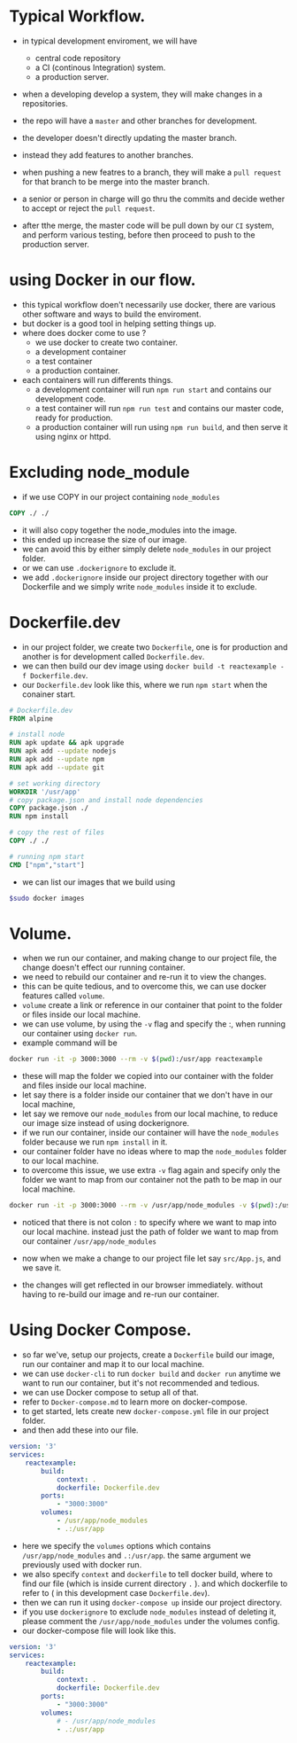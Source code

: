 # Typical Workflow.
- in typical development enviroment, we will have
    - central code repository
    - a CI (continous Integration) system.
    - a production server.

- when a developing develop a system, they will make changes in a repositories.
- the repo will have a `master` and other branches for development.
- the developer doesn't directly updating the master branch.
- instead they add features to another branches.
- when pushing a new featres to a branch, they will make a `pull request` for that branch to be merge into the master branch.
- a senior or person in charge will go thru the commits and decide wether to accept or reject the `pull request`.
- after tthe merge, the master code will be pull down by our `CI` system, and perform various testing, before then proceed to push to the production server.


# using Docker in our flow.
- this typical workflow doen't necessarily use docker, there are various other software and ways to build the enviroment.
- but docker is a good tool in helping setting things up.
- where does docker come to use ?
    - we use docker to create two container.
    - a development container
    - a test container
    - a production container.
- each containers will run differents things.
    - a development container will run `npm run start` and contains our development code.
    - a test container will run `npm run test` and contains our master code, ready for production.
    - a production container will run using `npm run build`, and then serve it using nginx or httpd.


# Excluding node_module 
- if we use COPY in our project containing `node_modules`
```Dockerfile
COPY ./ ./
```
- it will also copy together the node_modules into the image.
- this ended up increase the size of our image.
- we can avoid this by either simply delete `node_modules` in our project folder.
- or we can use `.dockerignore` to exclude it.
- we add `.dockerignore` inside our project directory together with our Dockerfile and we simply write `node_modules` inside it to exclude.


# Dockerfile.dev
- in our project folder, we create two `Dockerfile`, one is for production and another is for development called `Dockerfile.dev`.
- we can then build our dev image using `docker build -t reactexample -f Dockerfile.dev`.
- our `Dockerfile.dev` look like this, where we run `npm start` when the conainer start.

```Dockerfile
# Dockerfile.dev
FROM alpine

# install node
RUN apk update && apk upgrade
RUN apk add --update nodejs
RUN apk add --update npm
RUN apk add --update git

# set working directory
WORKDIR '/usr/app'
# copy package.json and install node dependencies
COPY package.json ./
RUN npm install

# copy the rest of files
COPY ./ ./

# running npm start
CMD ["npm","start"]
```
- we can list our images that we build using 
```bash
$sudo docker images
```
# Volume.
- when we run our container, and making change to our project file,
 the change doesn't effect our running container.
- we need to rebuild our container and re-run it to view the changes.
- this can be quite tedious, and to overcome this, we can use docker features called `volume`.
- `volume` create a link or reference in our container that point to the folder or files inside our local machine.
- we can use volume, by using the `-v` flag and specify the <localpath>:<containerpath>, when running our container using `docker run`.
- example command will be
```bash
docker run -it -p 3000:3000 --rm -v $(pwd):/usr/app reactexample
```
- these will map the folder we copied into our container with the folder and files inside our local machine.
- let say there is a folder inside our container that we don't have in our local machine,
- let say we remove our `node_modules` from our local machine, to reduce our image size instead of using dockerignore.
- if we run our container, inside our container will have the `node_modules` folder because we run `npm install` in it.
- our container folder have no ideas where to map the `node_modules` folder to our local machine.
- to overcome this issue, we use extra `-v` flag again and specify only the folder we want to map from our container not the path to be map in our local machine.
```bash
docker run -it -p 3000:3000 --rm -v /usr/app/node_modules -v $(pwd):/usr/app reactexample
```  
- noticed that there is not colon `:` to specify where we want to map into our local machine. instead just the path of folder we want to map from our container `/usr/app/node_modules` 

- now when we make a change to our project file let say `src/App.js`, and we save it.
- the changes will get reflected in our browser immediately. without having to re-build our image and re-run our container.


# Using Docker Compose.
- so far we've, setup our projects, create a `Dockerfile` build our image, run our container and map it to our local machine.
- we can use `docker-cli` to run `docker build` and `docker run` anytime we want to run our container, but it's not recommended and tedious.
- we can use Docker compose to setup all of that.
- refer to `Docker-compose.md` to learn more on docker-compose.
- to get started, lets create new `docker-compose.yml` file in our project folder.
- and then add these into our file.
```yml
version: '3'
services: 
    reactexample:
        build: 
            context: .
            dockerfile: Dockerfile.dev
        ports:
            - "3000:3000"
        volumes:
            - /usr/app/node_modules
            - .:/usr/app
```
- here we specify the `volumes` options which contains `/usr/app/node_modules` and `.:/usr/app`. the same argument we previously used with docker run.
- we also specify `context` and `dockerfile` to tell docker build, where to find our file (which is inside current directory `.` ). and which dockerfile to refer to ( in this development case `Dockerfile.dev`).
- then we can run it using `docker-compose up` inside our project directory.
- if you use `dockerignore` to exclude `node_modules` instead of deleting it, please comment the `/usr/app/node_modules` under the volumes config.
- our docker-compose file will look like this.
```yml
version: '3'
services: 
    reactexample:
        build: 
            context: .
            dockerfile: Dockerfile.dev
        ports:
            - "3000:3000"
        volumes:
            # - /usr/app/node_modules
            - .:/usr/app
```